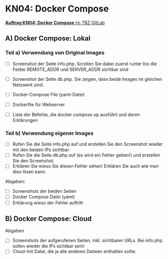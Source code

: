 # KN04: Docker Compose
[**Auftrag KN04: Docker Compose** im TBZ GitLab](https://gitlab.com/ch-tbz-it/Stud/m347/-/blob/main/Leistungsbeurteilung/KN04/KN04.md?ref_type=heads)
## A) Docker Compose: Lokal
### Teil a) Verwendung von Original Images

- [ ] Screenshot der Seite info.php. Scrollen Sie dabei zuerst runter bis die Felder REMOTE_ADDR und SERVER_ADDR sichtbar sind


- [ ] Screenshot der Seite db.php. Sie zeigen, dass beide Images im gleichen Netzwerk sind.


- [ ] Docker-Compose File (yaml-Datei)


- [ ] Dockerfile für Webserver


- [ ] Liste der Befehle, die docker compose up ausführt und deren Erklärungen

### Teil b) Verwendung eigener Images

- [ ] Rufen Sie die Seite info.php auf und erstellen Sie den Screenshot wieder mit den beiden IPs sichtbar.
- [ ] Rufen Sie die Seite db.php auf (es wird ein Fehler geben!) und erstellen Sie den Screenshot.
- [ ] Erklären Sie wieso Sie diesen Fehler sehen! Erklären Sie auch wie man dies lösen kann.

Abgaben:

- [ ] Screenshots der beiden Seiten
- [ ] Docker Compose Datei (yaml)
- [ ] Erklärung wieso der Fehler auftritt

## B) Docker Compose: Cloud

Abgaben

- [ ] Screenshots der aufgerufenen Seiten, inkl. sichtbarer URLs. Bei info.php sollen wieder die IPs sichtbar sein!
- [ ] Cloud-Init Datei, die ja alle anderen Dateien enthalten sollte.